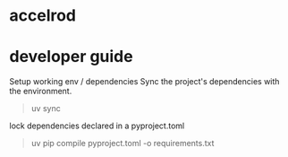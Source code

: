 # accelrod



# developer guide

Setup working env / dependencies
Sync the project's dependencies with the environment.
> uv sync

lock dependencies declared in a pyproject.toml
> uv pip compile pyproject.toml -o requirements.txt
